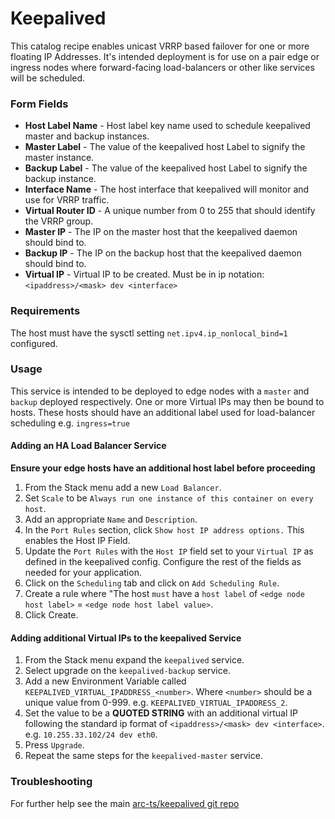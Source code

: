 # Keepalived

This catalog recipe enables unicast VRRP based failover for one or more floating IP Addresses. It's intended deployment is for use on a pair edge or ingress nodes where forward-facing load-balancers or other like services will be scheduled.


### Form Fields
* **Host Label Name** - Host label key name used to schedule keepalived master and backup instances.
* **Master Label** - The value of the keepalived host Label to signify the master instance.
* **Backup Label** - The value of the keepalived host Label to signify the backup instance.
* **Interface Name** - The host interface that keepalived will monitor and use for VRRP traffic.
* **Virtual Router ID** -  A unique number from 0 to 255 that should identify the VRRP group.
* **Master IP** - The IP on the master host that the keepalived daemon should bind to.
* **Backup IP** - The IP on the backup host that the keepalived daemon should bind to.
* **Virtual IP** - Virtual IP to be created. Must be in ip notation: `<ipaddress>/<mask> dev <interface>`

### Requirements

The host must have the sysctl setting `net.ipv4.ip_nonlocal_bind=1` configured.

### Usage

This service is intended to be deployed to edge nodes with a `master` and `backup` deployed respectively. One or more Virtual IPs may then be bound to hosts. These hosts should have an additional label used for load-balancer scheduling e.g. `ingress=true`

#### Adding an HA Load Balancer Service

**Ensure your edge hosts have an additional host label before proceeding**

1. From the Stack menu add a new `Load Balancer`.
2. Set `Scale` to be `Always run one instance of this container on every host`.
3. Add an appropriate `Name` and `Description`.
4. In the `Port Rules` section, click `Show host IP address options.` This enables the Host IP Field.
5. Update the `Port Rules` with the `Host IP` field set to your `Virtual IP` as defined in the keepalived config. Configure the rest of the fields as needed for your application.
6. Click on the `Scheduling` tab and click on `Add Scheduling Rule`.
7. Create a rule where "The host `must` have a `host label` of `<edge node host label>` = `<edge node host label value>`.
8. Click Create.

#### Adding additional Virtual IPs to the keepalived Service

1. From the Stack menu expand the `keepalived` service.
2. Select upgrade on the `keepalived-backup` service.
3. Add a new Environment Variable called `KEEPALIVED_VIRTUAL_IPADDRESS_<number>`. Where `<number>` should be a unique value from 0-999. e.g. `KEEPALIVED_VIRTUAL_IPADDRESS_2`.
4. Set the value to be a **QUOTED STRING** with an additional virtual IP following the standard ip format of `<ipaddress>/<mask> dev <interface>`. e.g. `10.255.33.102/24 dev eth0`.
5. Press `Upgrade`.
6. Repeat the same steps for the `keepalived-master` service.


### Troubleshooting

For further help see the main [arc-ts/keepalived git repo](https://github.com/arc-ts/keepalived)